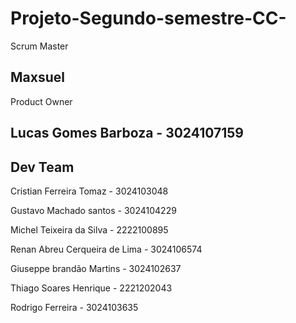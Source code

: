 # Projeto-Segundo-semestre-CC-

Scrum Master 

Maxsuel
-------------------
Product Owner

Lucas Gomes Barboza - 3024107159
---------------------
Dev Team
---------------------

Cristian Ferreira Tomaz - 3024103048

Gustavo Machado santos - 3024104229

Michel Teixeira da Silva - 2222100895

Renan Abreu Cerqueira de Lima - 3024106574

Giuseppe brandão Martins - 3024102637

Thiago Soares Henrique - 2221202043

Rodrigo Ferreira - 3024103635
